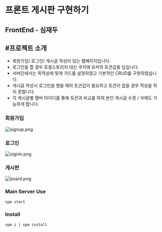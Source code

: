 # 프론트 게시판 구현하기

## FrontEnd - 심재두

## #프로젝트 소개
- 회원가입/ 로그인/ 게시글 작성이 있는 웹페이지입니다.
- 로그인을 할 경우 로컬스토리지 대신 쿠키에 유저의 토큰값을 담습니다.
- 서버단에서는 목적성에 맞게 가드를 설정하였고 기본적인 CRUD를 구현하였습니다.
- 게시글 작성시 로그인을 했을 때의 토큰값이 필요하고 토큰이 없을 경우 작성을 하지 못합니다.
- 각 게시글별 멤버 아이디를 통해 토큰과 비교를 하여 본인 게시글 수정 / 삭제도 가능하게 합니다.

###  회원가입
![signup.png](..%2F..%2F..%2F..%2F..%2Fvar%2Ffolders%2F_m%2F5tvyy7m14h72y5j66j9xf2yr0000gn%2FT%2FTemporaryItems%2FNSIRD_screencaptureui_GxOhV8%2F%EC%8A%A4%ED%81%AC%EB%A6%B0%EC%83%B7%202024-06-05%20%EC%98%A4%EC%A0%84%2011.54.25.png)
### 로그인
![signin.png](..%2F..%2F..%2F..%2F..%2Fvar%2Ffolders%2F_m%2F5tvyy7m14h72y5j66j9xf2yr0000gn%2FT%2FTemporaryItems%2FNSIRD_screencaptureui_VCRgis%2F%EC%8A%A4%ED%81%AC%EB%A6%B0%EC%83%B7%202024-06-05%20%EC%98%A4%EC%A0%84%2011.55.40.png)
### 게시판
![board.png](..%2F..%2F..%2F..%2F..%2Fvar%2Ffolders%2F_m%2F5tvyy7m14h72y5j66j9xf2yr0000gn%2FT%2FTemporaryItems%2FNSIRD_screencaptureui_TOZ3wP%2F%EC%8A%A4%ED%81%AC%EB%A6%B0%EC%83%B7%202024-06-05%20%EC%98%A4%EC%A0%84%2011.56.38.png)

### Main Server Use

```bash
npm start
```

### Install
```angular2html
npm i | npm install
```